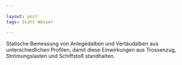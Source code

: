 ```yaml
---

layout: post
tags: Stahl Wasser

---
```


Statische Bemessung von Anlegedalben und Vertäudalben aus unterschiedlichen Profilen, damit diese Einwirkungen aus Trossenzug, Strömungslasten und Schiffstoß standhalten.

